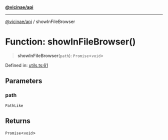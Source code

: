 [**@vicinae/api**](../README.md)

***

[@vicinae/api](../README.md) / showInFileBrowser

# Function: showInFileBrowser()

> **showInFileBrowser**(`path`): `Promise`\<`void`\>

Defined in: [utils.ts:61](https://github.com/vicinaehq/vicinae/blob/c742d5fc509336339909dd669955b863f086bf4e/api/src/api/utils.ts#L61)

## Parameters

### path

`PathLike`

## Returns

`Promise`\<`void`\>
